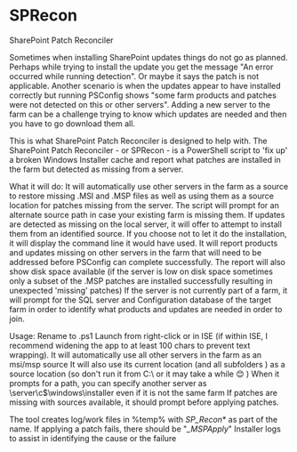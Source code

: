 # SPRecon
SharePoint Patch Reconciler

Sometimes when installing SharePoint updates things do not go as planned. Perhaps while trying to install the update you get the message "An error occurred while running detection". Or maybe it says the patch is not applicable.
Another scenario is when the updates appear to have installed correctly but running PSConfig shows "some farm products and patches were not detected on this or other servers".
Adding a new server to the farm can be a challenge trying to know which updates are needed and then you have to go download them all.

This is what SharePoint Patch Reconciler is designed to help with.
The SharePoint Patch Reconciler - or SPRecon - is a PowerShell script to 'fix up' a broken Windows Installer cache and report what patches are installed in the farm but detected as missing from a server. 

What it will do:
It will automatically use other servers in the farm as a source to restore missing .MSI and .MSP files as well as using them as a source location for patches missing from the server.
The script will prompt for an alternate source path in case your existing farm is missing them.
If updates are detected as missing on the local server, it will offer to attempt to install them from an identified source. 
If you choose not to let it do the installation, it will display the command line it would have used.
It will report products and updates missing on other servers in the farm that will need to be addressed before PSConfig can complete successfully.
The report will also show disk space available (if the server is low on disk space sometimes only a subset of the .MSP patches are installed successfully resulting in unexpected 'missing' patches)
If the server is not currently part of a farm, it will prompt for the SQL server and Configuration database of the target farm in order to identify what products and updates are needed in order to join.

Usage:
  Rename to .ps1
  Launch from right-click or in ISE (if within ISE, I recommend widening the app to at least 100 chars to prevent text wrapping).
  It will automatically use all other servers in the farm as an msi/msp source 
  It will also use its current location (and all subfolders ) as a source location (so don't run it from C:\ or it may take a while 😊 )
  When it prompts for a path, you can specify another server as \\server\c$\windows\installer even if it is not the same farm
  If patches are missing with sources available, it should prompt before applying patches.


The tool creates log/work files in %temp% with _SP_Recon_* as part of the name.
If applying a patch fails, there should be "*_MSPApply*" Installer logs to assist in identifying the cause or the failure
